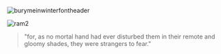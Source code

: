 ![burymeinwinterfontheader](https://user-images.githubusercontent.com/84890976/149672086-903dba96-f770-4da9-84d8-6bfc925e8fc4.png)

![ram2](https://user-images.githubusercontent.com/84890976/149670947-9ed70378-1cd9-42f0-9ab1-c7511f10e82a.jpg)

<!--
#"Be me, a little while."

-->
> "for, as no mortal hand had ever disturbed them in their remote and gloomy shades, they were strangers to fear."

<!---
burymeinwinter/burymeinwinter is a ✨ special ✨ repository because its `README.md` (this file) appears on your GitHub profile.
You can click the Preview link to take a look at your changes.
--->
